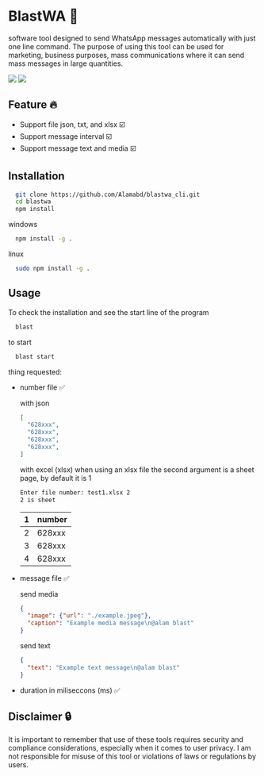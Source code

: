 # BlastWA 🚀

software tool designed to send WhatsApp messages automatically with just one line command. The purpose of using this tool can be used for marketing, business purposes, mass communications where it can send mass messages in large quantities.

![](https://badges-md.vercel.app/txt?tl=version&wl=55&tr=v%201.0.0&wr=50)
![](https://badges-md.vercel.app/txt?tl=nodejs&wl=55&tr=%3E=%20v%2018.17.0&wr=80)

## Feature 🔥
- Support file json, txt, and xlsx ☑️
- Support message interval ☑️
- Support message text and media ☑️

## Installation


```bash
  git clone https://github.com/Alamabd/blastwa_cli.git
  cd blastwa
  npm install
```

windows

``` bash
  npm install -g .
```

linux

```bash
  sudo npm install -g .
```

## Usage

To check the installation and see the start line of the program
```bash
  blast
```

to start
```bash
  blast start
```
thing requested:
- number file ✅
  
   with json
  ```json
  [
    "628xxx",
    "628xxx",
    "628xxx",
    "628xxx",
  ]
  ```

  with excel (xlsx)
  when using an xlsx file the second argument is a sheet page, by default it is 1
  ```bash
  Enter file number: test1.xlsx 2
  2 is sheet
  ```

  |1 |number |
  |--|---|
  |2 |628xxx|
  |3 |628xxx|
  |4 |628xxx|

- message file ✅

  send media
  ```json
  {
    "image": {"url": "./example.jpeg"},
    "caption": "Example media message\n@alam blast"
  }
  ```

  send text
  ```json
  {
    "text": "Example text message\n@alam blast"
  }
  ```
- duration in miliseccons (ms) ✅
  


## Disclaimer 🔒
It is important to remember that use of these tools requires security and compliance considerations, especially when it comes to user privacy. I am not responsible for misuse of this tool or violations of laws or regulations by users.

